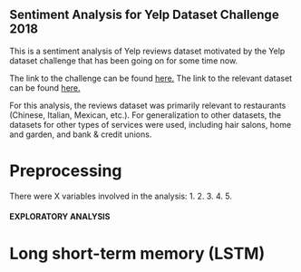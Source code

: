 ## Sentiment Analysis for Yelp Dataset Challenge 2018

This is a sentiment analysis of Yelp reviews dataset motivated by the Yelp dataset challenge that has been going on for some time now.

The link to the challenge can be found [here.](https://www.yelp.com/dataset/challenge)
The link to the relevant dataset can be found [here.](https://www.yelp.com/dataset/download)

For this analysis, the reviews dataset was primarily relevant to restaurants (Chinese, Italian, Mexican, etc.). For generalization to other datasets, the datasets for other types of services were used, including hair salons, home and garden, and bank & credit unions.

# Preprocessing

There were X variables involved in the analysis: 
  1. 
  2.
  3. 
  4. 
  5. 
  

#### EXPLORATORY ANALYSIS




# Long short-term memory (LSTM) 

